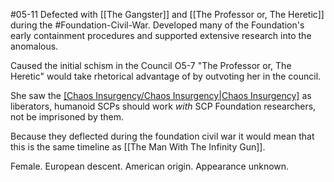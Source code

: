 #05-11
Defected with [[The Gangster]] and [[The Professor or, The Heretic]] during the #Foundation-Civil-War. Developed many of the Foundation's early containment procedures and supported extensive research into the anomalous.

Caused the initial schism in the Council O5-7 "The Professor or, The Heretic" would take rhetorical advantage of by outvoting her in the council.

She saw the [[Chaos Insurgency/Chaos Insurgency|Chaos Insurgency]](https://scp-wiki.wikidot.com/chaos-insurgency-hub) as liberators, humanoid SCPs should work _with_ SCP Foundation researchers, not be imprisoned by them.

Because they deflected during the foundation civil war it would mean that this is the same timeline as [[The Man With The Infinity Gun]].

Female. European descent. American origin. Appearance unknown.